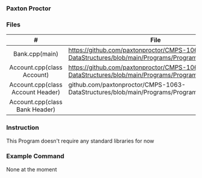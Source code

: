 
### Paxton Proctor

### Files

|   #   | File            | Description                                        |
| :---: | --------------- | -------------------------------------------------- |
|   Bank.cpp(main) | https://github.com/paxtonproctor/CMPS-1063-DataStructures/blob/main/Programs/ProgramA2/bank.cpp |
|   Account.cpp(class Account) | https://github.com/paxtonproctor/CMPS-1063-DataStructures/blob/main/Programs/ProgramA2/account.cpp |
|   Account.cpp(class Account Header) | github.com/paxtonproctor/CMPS-1063-DataStructures/blob/main/Programs/ProgramA2/account.h |
|   Account.cpp(class Bank Header) |  |

### Instruction

This Program doesn't require any standard libraries for now

### Example Command

None at the moment
